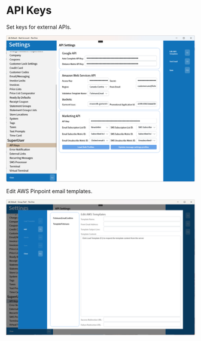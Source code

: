 # API Keys

Set keys for external APIs.

![API Keys](/.attachments/Documentation/ApiSettings.png "API Keys")

Edit AWS Pinpoint email templates.

![Edit AWS Templates](/.attachments/Documentation/ApiSettings-EditAwsTemplates.png "Edit AWS Templates")